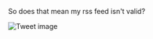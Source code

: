 So does that mean my rss feed isn't valid?


![Tweet image](/assets/crosspoast/GXiz-vLa0AAgA0o.png)

